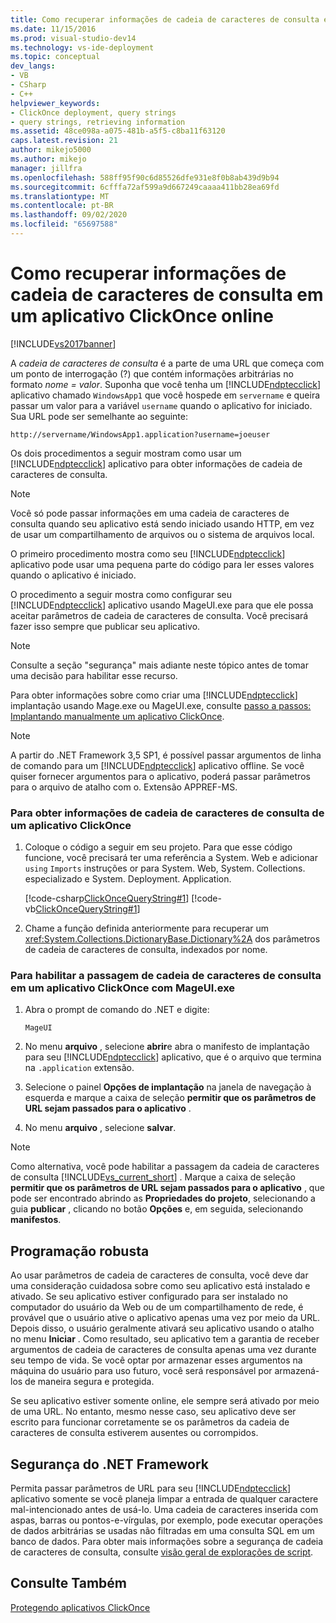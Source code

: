 ```yaml
---
title: Como recuperar informações de cadeia de caracteres de consulta em um aplicativo ClickOnce online | Microsoft Docs
ms.date: 11/15/2016
ms.prod: visual-studio-dev14
ms.technology: vs-ide-deployment
ms.topic: conceptual
dev_langs:
- VB
- CSharp
- C++
helpviewer_keywords:
- ClickOnce deployment, query strings
- query strings, retrieving information
ms.assetid: 48ce098a-a075-481b-a5f5-c8ba11f63120
caps.latest.revision: 21
author: mikejo5000
ms.author: mikejo
manager: jillfra
ms.openlocfilehash: 588ff95f90c6d85526dfe931e8f0b8ab439d9b94
ms.sourcegitcommit: 6cfffa72af599a9d667249caaaa411bb28ea69fd
ms.translationtype: MT
ms.contentlocale: pt-BR
ms.lasthandoff: 09/02/2020
ms.locfileid: "65697588"
---
```

# <a name="how-to-retrieve-query-string-information-in-an-online-clickonce-application"></a>Como recuperar informações de cadeia de caracteres de consulta em um aplicativo ClickOnce online
[!INCLUDE[vs2017banner](../includes/vs2017banner.md)]

A *cadeia de caracteres de consulta* é a parte de uma URL que começa com um ponto de interrogação (?) que contém informações arbitrárias no formato *nome = valor*. Suponha que você tenha um [!INCLUDE[ndptecclick](../includes/ndptecclick-md.md)] aplicativo chamado `WindowsApp1` que você hospede em `servername` e queira passar um valor para a variável `username` quando o aplicativo for iniciado. Sua URL pode ser semelhante ao seguinte:  
  
 `http://servername/WindowsApp1.application?username=joeuser`  
  
 Os dois procedimentos a seguir mostram como usar um [!INCLUDE[ndptecclick](../includes/ndptecclick-md.md)] aplicativo para obter informações de cadeia de caracteres de consulta.  
  
> [!NOTE]
> Você só pode passar informações em uma cadeia de caracteres de consulta quando seu aplicativo está sendo iniciado usando HTTP, em vez de usar um compartilhamento de arquivos ou o sistema de arquivos local.  
  
 O primeiro procedimento mostra como seu [!INCLUDE[ndptecclick](../includes/ndptecclick-md.md)] aplicativo pode usar uma pequena parte do código para ler esses valores quando o aplicativo é iniciado.  
  
 O procedimento a seguir mostra como configurar seu [!INCLUDE[ndptecclick](../includes/ndptecclick-md.md)] aplicativo usando MageUI.exe para que ele possa aceitar parâmetros de cadeia de caracteres de consulta. Você precisará fazer isso sempre que publicar seu aplicativo.  
  
> [!NOTE]
> Consulte a seção "segurança" mais adiante neste tópico antes de tomar uma decisão para habilitar esse recurso.  
  
 Para obter informações sobre como criar uma [!INCLUDE[ndptecclick](../includes/ndptecclick-md.md)] implantação usando Mage.exe ou MageUI.exe, consulte [passo a passos: Implantando manualmente um aplicativo ClickOnce](../deployment/walkthrough-manually-deploying-a-clickonce-application.md).  
  
> [!NOTE]
> A partir do .NET Framework 3,5 SP1, é possível passar argumentos de linha de comando para um [!INCLUDE[ndptecclick](../includes/ndptecclick-md.md)] aplicativo offline. Se você quiser fornecer argumentos para o aplicativo, poderá passar parâmetros para o arquivo de atalho com o. Extensão APPREF-MS.  
  
### <a name="to-obtain-query-string-information-from-a-clickonce-application"></a>Para obter informações de cadeia de caracteres de consulta de um aplicativo ClickOnce  
  
1. Coloque o código a seguir em seu projeto. Para que esse código funcione, você precisará ter uma referência a System. Web e adicionar `using` `Imports` instruções or para System. Web, System. Collections. especializado e System. Deployment. Application.  
  
     [!code-csharp[ClickOnceQueryString#1](../snippets/csharp/VS_Snippets_Winforms/ClickOnceQueryString/CS/Form1.cs#1)]
     [!code-vb[ClickOnceQueryString#1](../snippets/visualbasic/VS_Snippets_Winforms/ClickOnceQueryString/VB/Form1.vb#1)]  
  
2. Chame a função definida anteriormente para recuperar um <xref:System.Collections.DictionaryBase.Dictionary%2A> dos parâmetros de cadeia de caracteres de consulta, indexados por nome.  
  
### <a name="to-enable-query-string-passing-in-a-clickonce-application-with-mageuiexe"></a>Para habilitar a passagem de cadeia de caracteres de consulta em um aplicativo ClickOnce com MageUI.exe  
  
1. Abra o prompt de comando do .NET e digite:  
  
    ```  
    MageUI  
    ```  
  
2. No menu **arquivo** , selecione **abrir**e abra o manifesto de implantação para seu [!INCLUDE[ndptecclick](../includes/ndptecclick-md.md)] aplicativo, que é o arquivo que termina na `.application` extensão.  
  
3. Selecione o painel **Opções de implantação** na janela de navegação à esquerda e marque a caixa de seleção **permitir que os parâmetros de URL sejam passados para o aplicativo** .  
  
4. No menu **arquivo** , selecione **salvar**.  
  
> [!NOTE]
> Como alternativa, você pode habilitar a passagem da cadeia de caracteres de consulta [!INCLUDE[vs_current_short](../includes/vs-current-short-md.md)] . Marque a caixa de seleção **permitir que os parâmetros de URL sejam passados para o aplicativo** , que pode ser encontrado abrindo as **Propriedades do projeto**, selecionando a guia **publicar** , clicando no botão **Opções** e, em seguida, selecionando **manifestos**.  
  
## <a name="robust-programming"></a>Programação robusta  
 Ao usar parâmetros de cadeia de caracteres de consulta, você deve dar uma consideração cuidadosa sobre como seu aplicativo está instalado e ativado. Se seu aplicativo estiver configurado para ser instalado no computador do usuário da Web ou de um compartilhamento de rede, é provável que o usuário ative o aplicativo apenas uma vez por meio da URL. Depois disso, o usuário geralmente ativará seu aplicativo usando o atalho no menu **Iniciar** . Como resultado, seu aplicativo tem a garantia de receber argumentos de cadeia de caracteres de consulta apenas uma vez durante seu tempo de vida. Se você optar por armazenar esses argumentos na máquina do usuário para uso futuro, você será responsável por armazená-los de maneira segura e protegida.  
  
 Se seu aplicativo estiver somente online, ele sempre será ativado por meio de uma URL. No entanto, mesmo nesse caso, seu aplicativo deve ser escrito para funcionar corretamente se os parâmetros da cadeia de caracteres de consulta estiverem ausentes ou corrompidos.  
  
## <a name="net-framework-security"></a>Segurança do .NET Framework  
 Permita passar parâmetros de URL para seu [!INCLUDE[ndptecclick](../includes/ndptecclick-md.md)] aplicativo somente se você planeja limpar a entrada de qualquer caractere mal-intencionado antes de usá-lo. Uma cadeia de caracteres inserida com aspas, barras ou pontos-e-vírgulas, por exemplo, pode executar operações de dados arbitrárias se usadas não filtradas em uma consulta SQL em um banco de dados. Para obter mais informações sobre a segurança de cadeia de caracteres de consulta, consulte [visão geral de explorações de script](https://msdn.microsoft.com/library/772c7312-211a-4eb3-8d6e-eec0aa1dcc07).  
  
## <a name="see-also"></a>Consulte Também  
 [Protegendo aplicativos ClickOnce](../deployment/securing-clickonce-applications.md)
